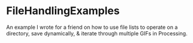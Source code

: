 # FileHandlingExamples
An example I wrote for a friend on how to use file lists to operate on a directory, save dynamically, &amp; iterate through multiple GIFs in Processing. 
